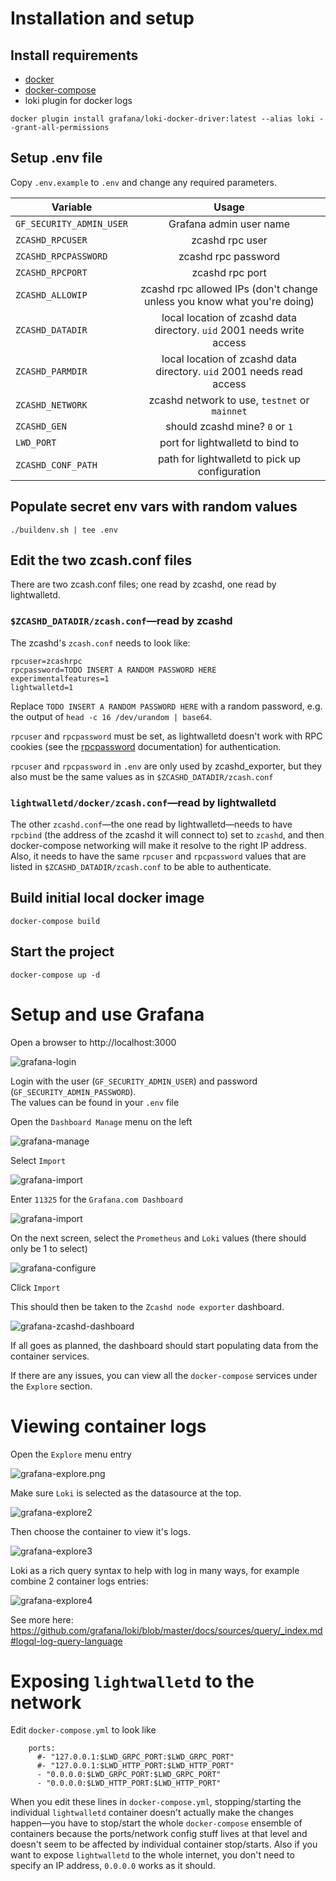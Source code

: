 # Installation and setup

## Install requirements
- [docker](https://docs.docker.com/install/)  
- [docker-compose](https://docs.docker.com/compose/install/)
- loki plugin for docker logs
```
docker plugin install grafana/loki-docker-driver:latest --alias loki --grant-all-permissions
```

## Setup .env file

Copy `.env.example` to `.env` and change any required parameters.

| Variable        | Usage           | 
| ------------- |:-------------:|
|   `GF_SECURITY_ADMIN_USER`   |    Grafana admin user name   |
|   `ZCASHD_RPCUSER`   |    zcashd rpc user   |
|   `ZCASHD_RPCPASSWORD` | zcashd rpc password |
|   `ZCASHD_RPCPORT`   |    zcashd rpc port   |
|`ZCASHD_ALLOWIP`| zcashd rpc allowed IPs (don't change unless you know what you're doing)|
|`ZCASHD_DATADIR`| local location of zcashd data directory. `uid` 2001 needs write access|
|`ZCASHD_PARMDIR`| local location of zcashd data directory. `uid` 2001 needs read access|
|`ZCASHD_NETWORK`| zcashd network to use, `testnet` or `mainnet`|
|`ZCASHD_GEN`| should zcashd mine? `0` or `1`
|`LWD_PORT`| port for lightwalletd to bind to|
|`ZCASHD_CONF_PATH`| path for lightwalletd to pick up configuration|


## Populate secret env vars with random values

```
./buildenv.sh | tee .env
```

## Edit the two zcash.conf files
There are two zcash.conf files; one read by zcashd, one read by lightwalletd.

### `$ZCASHD_DATADIR/zcash.conf`—read by zcashd
The zcashd's `zcash.conf` needs to look like: 
```
rpcuser=zcashrpc
rpcpassword=TODO INSERT A RANDOM PASSWORD HERE
experimentalfeatures=1
lightwalletd=1
```

Replace `TODO INSERT A RANDOM PASSWORD HERE` with a random password, e.g. the output of `head -c 16 /dev/urandom | base64`.

`rpcuser` and `rpcpassword` must be set, as lightwalletd doesn't work with RPC cookies (see the [rpcpassword](https://zcash.readthedocs.io/en/latest/rtd_pages/zcash_conf_guide.html) documentation) for authentication.

`rpcuser` and `rpcpassword` in `.env` are only used by zcashd_exporter, but they also must be the same values as in `$ZCASHD_DATADIR/zcash.conf`

### `lightwalletd/docker/zcash.conf`—read by lightwalletd
The other `zcashd.conf`—the one read by lightwalletd—needs to have `rpcbind` (the address of the zcashd it will connect to) set to `zcashd`, and then docker-compose networking will make it resolve to the right IP address. Also, it needs to have the same `rpcuser` and `rpcpassword` values that are listed in `$ZCASHD_DATADIR/zcash.conf` to be able to authenticate.


## Build initial local docker image

`docker-compose build`

## Start the project

```
docker-compose up -d
```

# Setup and use Grafana

Open a browser to http://localhost:3000

![grafana-login](./images/grafana-login.png)


Login with the user (`GF_SECURITY_ADMIN_USER`) and password (`GF_SECURITY_ADMIN_PASSWORD`).  
The values can be found in your `.env` file

Open the `Dashboard Manage` menu on the left

 ![grafana-manage](./images/grafana-manage.png)

Select `Import`

![grafana-import](./images/grafana-import-1.png)

Enter `11325` for the `Grafana.com Dashboard`

![grafana-import](./images/grafana-import-2.png)

On the next screen, select the `Prometheus` and `Loki` values (there should only be 1 to select)

![grafana-configure](./images/grafana-configure.png)

Click `Import`


This should then be taken to the `Zcashd node exporter` dashboard.

![grafana-zcashd-dashboard](./images/grafana-zcashd-dashboard.png)

If all goes as planned, the dashboard should start populating data from the container services.

If there are any issues, you can view all the `docker-compose` services under the `Explore` section.

# Viewing container logs

Open the `Explore` menu entry

![grafana-explore.png](./images/grafana-explore.png)

Make sure `Loki` is selected as the datasource at the top.

![grafana-explore2](./images/grafana-explore-2.png)

Then choose the container to view it's logs.

![grafana-explore3](./images/grafana-explore-3.png)

Loki as a rich query syntax to help with log in many ways, for example combine 2 container logs entries:

![grafana-explore4](./images/grafana-explore-4.png)

See more here: https://github.com/grafana/loki/blob/master/docs/sources/query/_index.md#logql-log-query-language


# Exposing `lightwalletd` to the network

Edit `docker-compose.yml` to look like

```
    ports:    
      #- "127.0.0.1:$LWD_GRPC_PORT:$LWD_GRPC_PORT"
      #- "127.0.0.1:$LWD_HTTP_PORT:$LWD_HTTP_PORT"           
      - "0.0.0.0:$LWD_GRPC_PORT:$LWD_GRPC_PORT"
      - "0.0.0.0:$LWD_HTTP_PORT:$LWD_HTTP_PORT"      
```

When you edit these lines in `docker-compose.yml`, stopping/starting the individual `lightwalletd` container doesn't actually make the changes happen—you have to stop/start the whole `docker-compose` ensemble of containers because the ports/network config stuff lives at that level and doesn't seem to be affected by individual container stop/starts. Also if you want to expose `lightwalletd` to the whole internet, you don't need to specify an IP address, `0.0.0.0` works as it should.

